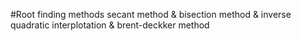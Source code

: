 #Root finding methods
secant method & bisection method & inverse quadratic interplotation & brent-deckker method
